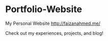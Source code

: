 # Portfolio-Website
My Personal Website 
http://faizanahmed.me/

Check out my experiences, projects, and blog!

